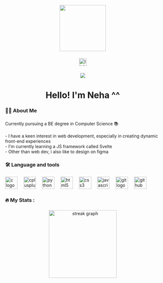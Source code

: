 <div align="center">
  <img height="150" src="https://i.pinimg.com/736x/92/9f/05/929f05efd0027497c4f5ddef46c35aa6.jpg"  />
</div>

###

<div align="center">
  <a href="https://www.linkedin.com/in/neha-biswas-b15636322/" target="_blank">
    <img src="https://img.shields.io/static/v1?message=LinkedIn&logo=linkedin&label=&color=0077B5&logoColor=white&labelColor=&style=for-the-badge" height="25" alt="linkedin logo"  />
  </a>
</div>

###

<div align="center">
  <img src="https://visitor-badge.laobi.icu/badge?page_id=Neha-28-fluff.Neha-28-fluff&"  />
</div>

###

<h1 align="center">Hello! I'm Neha ^^</h1>

###

<h3 align="left">👩‍💻  About Me</h3>

###

<p align="left">Currently pursuing a BE degree in Computer Science 📚<br><br>- I have a keen interest in web development, especially in creating dynamic front-end experiences<br>- I'm currently learning a JS framework called Svelte<br>- Other than web dev, i also like to design on figma</p>

###

<h3 align="left">🛠 Language and tools</h3>

###

<div align="left">
  <img src="https://cdn.jsdelivr.net/gh/devicons/devicon/icons/c/c-original.svg" height="40" alt="c logo"  />
  <img width="12" />
  <img src="https://cdn.jsdelivr.net/gh/devicons/devicon/icons/cplusplus/cplusplus-original.svg" height="40" alt="cplusplus logo"  />
  <img width="12" />
  <img src="https://cdn.jsdelivr.net/gh/devicons/devicon/icons/python/python-original.svg" height="40" alt="python logo"  />
  <img width="12" />
  <img src="https://cdn.jsdelivr.net/gh/devicons/devicon/icons/html5/html5-original.svg" height="40" alt="html5 logo"  />
  <img width="12" />
  <img src="https://cdn.jsdelivr.net/gh/devicons/devicon/icons/css3/css3-original.svg" height="40" alt="css3 logo"  />
  <img width="12" />
  <img src="https://cdn.jsdelivr.net/gh/devicons/devicon/icons/javascript/javascript-original.svg" height="40" alt="javascript logo"  />
  <img width="12" />
  <img src="https://cdn.jsdelivr.net/gh/devicons/devicon/icons/git/git-original.svg" height="40" alt="git logo"  />
  <img width="12" />
  <img src="https://cdn.jsdelivr.net/gh/devicons/devicon/icons/github/github-original.svg" height="40" alt="github logo"  />
</div>

###

<h3 align="left">🔥   My Stats :</h3>

###

<div align="center">
  <img src="https://streak-stats.demolab.com?user=Neha-28-fluff&locale=en&mode=daily&theme=dark&hide_border=false&border_radius=5&order=3" height="220" alt="streak graph"  />
</div>

###
